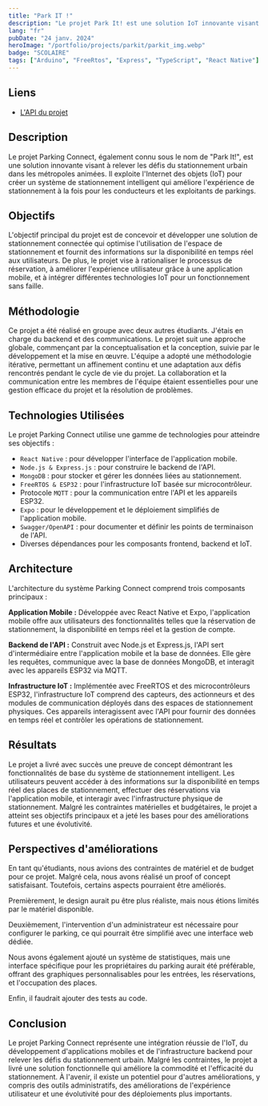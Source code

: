 ```yaml
---
title: "Park IT !"
description: "Le projet Park It! est une solution IoT innovante visant à simplifier le stationnement. Avec des capteurs intelligents et une application conviviale, il offre une expérience de stationnement optimisée."
lang: "fr"
pubDate: "24 janv. 2024"
heroImage: "/portfolio/projects/parkit/parkit_img.webp"
badge: "SCOLAIRE"
tags: ["Arduino", "FreeRtos", "Express", "TypeScript", "React Native"]
---
```

## **Liens**
* [L'API du projet](https://github.com/IssamSisbane/parkit-api)


## **Description**

Le projet Parking Connect, également connu sous le nom de "Park It!", est une solution innovante visant à relever les défis du stationnement urbain dans les métropoles animées. Il exploite l'Internet des objets (IoT) pour créer un système de stationnement intelligent qui améliore l'expérience de stationnement à la fois pour les conducteurs et les exploitants de parkings.

## **Objectifs**

L'objectif principal du projet est de concevoir et développer une solution de stationnement connectée qui optimise l'utilisation de l'espace de stationnement et fournit des informations sur la disponibilité en temps réel aux utilisateurs. De plus, le projet vise à rationaliser le processus de réservation, à améliorer l'expérience utilisateur grâce à une application mobile, et à intégrer différentes technologies IoT pour un fonctionnement sans faille.

## **Méthodologie**

Ce projet a été réalisé en groupe avec deux autres étudiants. J'étais en charge du backend et des communications. Le projet suit une approche globale, commençant par la conceptualisation et la conception, suivie par le développement et la mise en œuvre. L'équipe a adopté une méthodologie itérative, permettant un affinement continu et une adaptation aux défis rencontrés pendant le cycle de vie du projet. La collaboration et la communication entre les membres de l'équipe étaient essentielles pour une gestion efficace du projet et la résolution de problèmes.

## **Technologies Utilisées**

Le projet Parking Connect utilise une gamme de technologies pour atteindre ses objectifs :

* `React Native` : pour développer l'interface de l'application mobile.
* `Node.js & Express.js` : pour construire le backend de l'API.
* `MongoDB` : pour stocker et gérer les données liées au stationnement.
* `FreeRTOS & ESP32` : pour l'infrastructure IoT basée sur microcontrôleur.
* Protocole `MQTT` : pour la communication entre l'API et les appareils ESP32.
* `Expo` : pour le développement et le déploiement simplifiés de l'application mobile.
* `Swagger/OpenAPI` : pour documenter et définir les points de terminaison de l'API.
* Diverses dépendances pour les composants frontend, backend et IoT.

## **Architecture**

L'architecture du système Parking Connect comprend trois composants principaux :

**Application Mobile :** Développée avec React Native et Expo, l'application mobile offre aux utilisateurs des fonctionnalités telles que la réservation de stationnement, la disponibilité en temps réel et la gestion de compte.

**Backend de l'API :** Construit avec Node.js et Express.js, l'API sert d'intermédiaire entre l'application mobile et la base de données. Elle gère les requêtes, communique avec la base de données MongoDB, et interagit avec les appareils ESP32 via MQTT.

**Infrastructure IoT :** Implémentée avec FreeRTOS et des microcontrôleurs ESP32, l'infrastructure IoT comprend des capteurs, des actionneurs et des modules de communication déployés dans des espaces de stationnement physiques. Ces appareils interagissent avec l'API pour fournir des données en temps réel et contrôler les opérations de stationnement.

## **Résultats**

Le projet a livré avec succès une preuve de concept démontrant les fonctionnalités de base du système de stationnement intelligent. Les utilisateurs peuvent accéder à des informations sur la disponibilité en temps réel des places de stationnement, effectuer des réservations via l'application mobile, et interagir avec l'infrastructure physique de stationnement. Malgré les contraintes matérielles et budgétaires, le projet a atteint ses objectifs principaux et a jeté les bases pour des améliorations futures et une évolutivité.

## **Perspectives d'améliorations**

En tant qu'étudiants, nous avions des contraintes de matériel et de budget pour ce projet. Malgré cela, nous avons réalisé un proof of concept satisfaisant. Toutefois, certains aspects pourraient être améliorés.

Premièrement, le design aurait pu être plus réaliste, mais nous étions limités par le matériel disponible.

Deuxièmement, l'intervention d'un administrateur est nécessaire pour configurer le parking, ce qui pourrait être simplifié avec une interface web dédiée.

Nous avons également ajouté un système de statistiques, mais une interface spécifique pour les propriétaires du parking aurait été préférable, offrant des graphiques personnalisables pour les entrées, les réservations, et l'occupation des places.

Enfin, il faudrait ajouter des tests au code.


## **Conclusion**

Le projet Parking Connect représente une intégration réussie de l'IoT, du développement d'applications mobiles et de l'infrastructure backend pour relever les défis du stationnement urbain. Malgré les contraintes, le projet a livré une solution fonctionnelle qui améliore la commodité et l'efficacité du stationnement. À l'avenir, il existe un potentiel pour d'autres améliorations, y compris des outils administratifs, des améliorations de l'expérience utilisateur et une évolutivité pour des déploiements plus importants.
